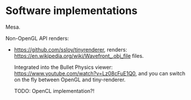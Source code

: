# Software implementations

Mesa.

Non-OpenGL API renders:

-   <https://github.com/ssloy/tinyrenderer>, renders: <https://en.wikipedia.org/wiki/Wavefront_.obj_file> files.

    Integrated into the Bullet Physics viewer: <https://www.youtube.com/watch?v=Lz08cFuE1Q0>, and you can switch on the fly between OpenGL and tiny-renderer.

    TODO: OpenCL implementation?!

